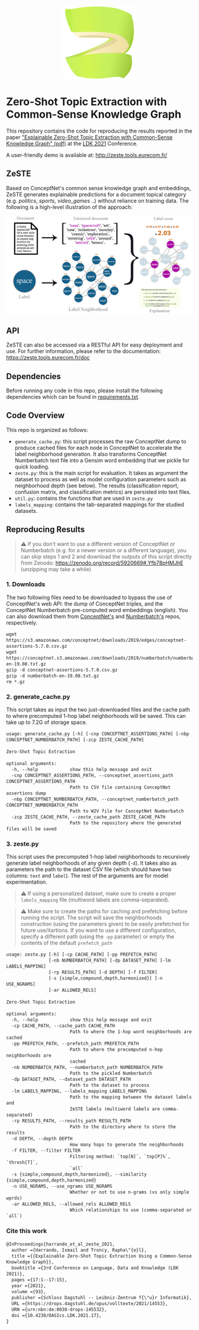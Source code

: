 <div align="center"><img src="UI/images/zeste_logo.png" width="200"></div>

# Zero-Shot Topic Extraction with Common-Sense Knowledge Graph

This repository contains the code for reproducing the results reported in the paper ["Explainable Zero-Shot Topic Extraction with Common-Sense Knowledge Graph" (pdf)](https://drops.dagstuhl.de/opus/volltexte/2021/14553/pdf/OASIcs-LDK-2021-17.pdf) at the [LDK 2021](http://2021.ldk-conf.org/)  Conference.

A user-friendly demo is available at: http://zeste.tools.eurecom.fr/

## ZeSTE
Based on ConceptNet's common sense knowledge graph and embeddings, ZeSTE generates explainable predictions for a document topical category (e.g. _politics_, _sports_, _video_games_ ..) without reliance on training data.
The following is a high-level illustration of the approach:

<div align="center"><img src="UI/images/zeste_pipeline.png"></div>


## API
ZeSTE can also be accessed via a RESTful API for easy deployment and use.
For further information, please refer to the documentation: https://zeste.tools.eurecom.fr/doc

## Dependencies
Before running any code in this repo, please install the following dependencies which can be found in [requirements.txt](requirements.txt).

## Code Overview
This repo is organized as follows:
* `generate_cache.py`: this script processes the raw ConceptNet dump to produce cached files for each node in ConceptNet to accelerate the label neighborhood generation. It also transforms ConceptNet Numberbatch text file into a Gensim word embedding that we pickle for quick loading.
* `zeste.py`: this is the main script for evaluation. It takes as argument the dataset to process as well as model configuration parameters such as neighborhood depth (see below). The results (classification report, confusion matrix, and classification metrics) are persisted into text files.
* `util.py`: contains the functions that are used in `zeste.py`
* `labels_mapping`: contains the tab-separated mappings for the studied datasets.

## Reproducing Results

> ⚠️ If you don't want to use a different version of ConceptNet or Numberbatch (e.g. for a newer version or a different language), you can skip steps 1 and 2 and download the outputs of this script directly from Zenodo: https://zenodo.org/record/5920669#.Yfb78pHMJhE (unzipping may take a while)

### 1. Downloads
The two following files need to be downloaded to bypass the use of ConceptNet's web API: the dump of ConceptNet triples, and the ConceptNet Numberbatch pre-computed word embeddings (english). You can also download them from [ConceptNet's](https://github.com/commonsense/conceptnet5/wiki/Downloads) and [Numberbatch's](https://github.com/commonsense/conceptnet-numberbatch) repos, respectively.
```
wget https://s3.amazonaws.com/conceptnet/downloads/2019/edges/conceptnet-assertions-5.7.0.csv.gz
wget https://conceptnet.s3.amazonaws.com/downloads/2019/numberbatch/numberbatch-en-19.08.txt.gz
gzip -d conceptnet-assertions-5.7.0.csv.gz
gzip -d numberbatch-en-19.08.txt.gz
rm *.gz
```

### 2. generate_cache.py
This script takes as input the two just-downloaded files and the cache path to where precomputed 1-hop label neighborhoods will be saved. This can take up to 7.2G of storage space.
```
usage: generate_cache.py [-h] [-cnp CONCEPTNET_ASSERTIONS_PATH] [-nbp CONCEPTNET_NUMBERBATCH_PATH] [-zcp ZESTE_CACHE_PATH]

Zero-Shot Topic Extraction

optional arguments:
  -h, --help            show this help message and exit
  -cnp CONCEPTNET_ASSERTIONS_PATH, --conceptnet_assertions_path CONCEPTNET_ASSERTIONS_PATH
                        Path to CSV file containing ConceptNet assertions dump
  -nbp CONCEPTNET_NUMBERBATCH_PATH, --conceptnet_numberbatch_path CONCEPTNET_NUMBERBATCH_PATH
                        Path to W2V file for ConceptNet Numberbatch
  -zcp ZESTE_CACHE_PATH, --zeste_cache_path ZESTE_CACHE_PATH
                        Path to the repository where the generated files will be saved
```


### 3. zeste.py
This script uses the precomputed 1-hop label neighborhoods to recursively generate label neighborhoods of any given depth (`-d`). It takes also as parameters the path to the dataset CSV file (which should have two columns: `text` and `label`). The rest of the arguments are for model experimentation.

> ⚠️ If using a personalized dataset, make sure to create a proper `labels_mapping` file (multiword labels are comma-separated).

> ⚠️ Make sure to create the paths for caching and prefetching before running the script. The script will save the neighborhoods construction (using the parameters given) to be easily prefetched for future use/itartions. If you want to use a different configuration, specify a different path (using the `-pp` parameter) or empty the contents of the default `prefetch_path`

```
usage: zeste.py [-h] [-cp CACHE_PATH] [-pp PREFETCH_PATH]
                [-nb NUMBERBATCH_PATH] [-dp DATASET_PATH] [-lm LABELS_MAPPING]
                [-rp RESULTS_PATH] [-d DEPTH] [-f FILTER]
                [-s {simple,compound,depth,harmonized}] [-n USE_NGRAMS]
                [-ar ALLOWED_RELS]

Zero-Shot Topic Extraction

optional arguments:
  -h, --help            show this help message and exit
  -cp CACHE_PATH, --cache_path CACHE_PATH
                        Path to where the 1-hop word neighborhoods are cached
  -pp PREFETCH_PATH, --prefetch_path PREFETCH_PATH
                        Path to where the precomputed n-hop neighborhoods are
                        cached
  -nb NUMBERBATCH_PATH, --numberbatch_path NUMBERBATCH_PATH
                        Path to the pickled Numberbatch
  -dp DATASET_PATH, --dataset_path DATASET_PATH
                        Path to the dataset to process
  -lm LABELS_MAPPING, --labels_mapping LABELS_MAPPING
                        Path to the mapping between the dataset labels and
                        ZeSTE labels (multiword labels are comma-separated)
  -rp RESULTS_PATH, --results_path RESULTS_PATH
                        Path to the directory where to store the results
  -d DEPTH, --depth DEPTH
                        How many hops to generate the neighborhoods
  -f FILTER, --filter FILTER
                        Filtering method: `top[N]`, `top[P]%`, `thresh[T]`,
                        `all`
  -s {simple,compound,depth,harmonized}, --similarity {simple,compound,depth,harmonized}
  -n USE_NGRAMS, --use_ngrams USE_NGRAMS
                        Whether or not to use n-grams (vs only simple wprds)
  -ar ALLOWED_RELS, --allowed_rels ALLOWED_RELS
                        Which relationships to use (comma-separated or `all`)
```

### Cite this work
```
@InProceedings{harrando_et_al_zeste_2021,
  author ={Harrando, Ismail and Troncy, Rapha\"{e}l},
  title ={{Explainable Zero-Shot Topic Extraction Using a Common-Sense Knowledge Graph}},
  booktitle ={3rd Conference on Language, Data and Knowledge (LDK 2021)},
  pages ={17:1--17:15},
  year ={2021},
  volume ={93},
  publisher ={Schloss Dagstuhl -- Leibniz-Zentrum f{\"u}r Informatik},
  URL ={https://drops.dagstuhl.de/opus/volltexte/2021/14553},
  URN ={urn:nbn:de:0030-drops-145532},
  doi ={10.4230/OASIcs.LDK.2021.17},
}
```
